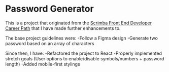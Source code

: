 # Password Generator

This is a project that originated from the [Scrimba Front End Developer Career Path](http://scrimba.com) that I have made further enhancements to.

The base project guidelines were:
-Follow a Figma design
-Generate two password based on an array of characters

Since then, I have:
-Refactored the project to React
-Properly implemented stretch goals (User options to enable/disable symbols/numbers + password length)
-Added mobile-first stylings

